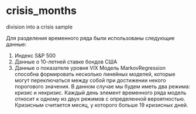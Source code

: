# crisis_months
division into a crisis sample

Для разделения временного ряда были использованы следующие данные:
1.	Индекс S&P 500
2.	Данные о 10-летней ставке бондов США
3.	Данные о показателе уровня VIX
Модель MarkovRegression способна формировать несколько линейных моделей, которые могут переключаться между собой при достижении некого порогового значения. В данном случае мы будем иметь два режима: кризис и некризис. 
Каждый день элемент временного ряда модель относит к одному из двух режимов с определенной вероятностью. Кризисным считается месяц, у которого больше 19 кризисных дней. 
